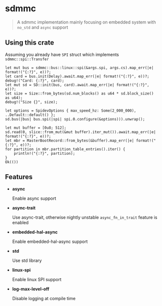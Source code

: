 sdmmc
=====

> A sdmmc implementation mainly focusing on embedded system with `no_std` and `async` support

Using this crate
----------------

Assuming you already have `SPI` struct which implements `sdmmc::spi::Transfer`

```rust,ignore
let mut bus = sdmmc::bus::linux::spi(&args.spi, args.cs).map_err(|e| format!("{:?}", e))?;
let card = bus.init(Delay).await.map_err(|e| format!("{:?}", e))?;
debug!("Card: {:?}", card);
let mut sd = SD::init(bus, card).await.map_err(|e| format!("{:?}", e))?;
let size = Size::from_bytes(sd.num_blocks() as u64 * sd.block_size() as u64);
debug!("Size {}", size);

let options = SpidevOptions { max_speed_hz: Some(2_000_000), ..Default::default() };
sd.bus(|bus| bus.spi(|spi| spi.0.configure(&options))).unwrap();

let mut buffer = [0u8; 512];
sd.read(0, slice::from_mut(&mut buffer).iter_mut()).await.map_err(|e| format!("{:?}", e))?;
let mbr = MasterBootRecord::from_bytes(&buffer).map_err(|e| format!("{:?}", e))?;
for partition in mbr.partition_table_entries().iter() {
    println!("{:?}", partition);
}
Ok(())
```

Features
--------

* **async**

  Enable async support

* **async-trait**

  Use async-trait, otherwise nightly unstable `async_fn_in_trait` feature is enabled

* **embedded-hal-async**

  Enable embedded-hal-async support

* **std**

  Use std library

* **linux-spi**

  Enable linux SPI support

* **log-max-level-off**

  Disable logging at compile time
